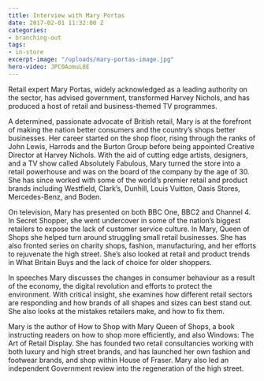 ```yaml
---
title: Interview with Mary Portas
date: 2017-02-01 11:32:00 Z
categories:
- branching-out
tags:
- in-store
excerpt-image: "/uploads/mary-portas-image.jpg"
hero-video: JPC0AomuL8E
---
```


Retail expert Mary Portas, widely acknowledged as a leading authority on the sector, has advised government, transformed Harvey Nichols, and has produced a host of retail and business-themed TV programmes.

A determined, passionate advocate of British retail, Mary is at the forefront of making the nation better consumers and the country’s shops better businesses. Her career started on the shop floor, rising through the ranks of John Lewis, Harrods and the Burton Group before being appointed Creative Director at Harvey Nichols. With the aid of cutting edge artists, designers, and a TV show called Absolutely Fabulous, Mary turned the store into a retail powerhouse and was on the board of the company by the age of 30. She has since worked with some of the world’s premier retail and product brands including Westfield, Clark’s, Dunhill, Louis Vuitton, Oasis Stores, Mercedes-Benz, and Boden.

On television, Mary has presented on both BBC One, BBC2 and Channel 4. In Secret Shopper, she went undercover in some of the nation’s biggest retailers to expose the lack of customer service culture. In Mary, Queen of Shops she helped turn around struggling small retail businesses. She has also fronted series on charity shops, fashion, manufacturing, and her efforts to rejuvenate the high street. She’s also looked at retail and product trends in What Britain Buys and the lack of choice for older shoppers.

In speeches Mary discusses the changes in consumer behaviour as a result of the economy, the digital revolution and efforts to protect the environment. With critical insight, she examines how different retail sectors are responding and how brands of all shapes and sizes can best stand out. She also looks at the mistakes retailers make, and how to fix them.

Mary is the author of How to Shop with Mary Queen of Shops, a book instructing readers on how to shop more efficiently, and also Windows: The Art of Retail Display. She has founded two retail consultancies working with both luxury and high street brands, and has launched her own fashion and footwear brands, and shop within House of Fraser. Mary also led an independent Government review into the regeneration of the high street.
